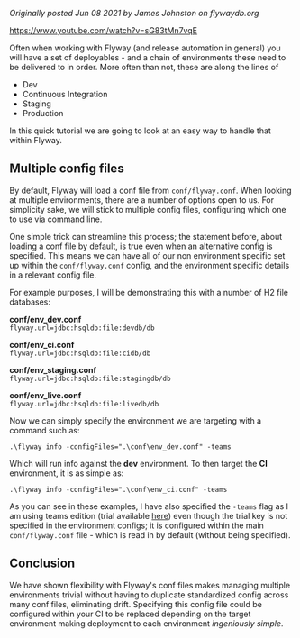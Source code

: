 _Originally posted Jun 08 2021 by James Johnston on flywaydb.org_

https://www.youtube.com/watch?v=sG83tMn7vqE

Often when working with Flyway (and release automation in general) you will have a set of deployables - and a chain of environments these need to be delivered to in order. More often than not, these are along the lines of

*   Dev
*   Continuous Integration
*   Staging
*   Production

In this quick tutorial we are going to look at an easy way to handle that within Flyway.

## Multiple config files

By default, Flyway will load a conf file from `conf/flyway.conf`. When looking at multiple environments, there are a number of options open to us. For simplicity sake, we will stick to multiple config files, configuring which one to use via command line.

One simple trick can streamline this process; the statement before, about loading a conf file by default, is true even when an alternative config is specified. This means we can have all of our non environment specific set up within the `conf/flyway.conf` config, and the environment specific details in a relevant config file.

For example purposes, I will be demonstrating this with a number of H2 file databases:

**conf/env\_dev.conf**  
`flyway.url=jdbc:hsqldb:file:devdb/db`  
  
**conf/env\_ci.conf**  
`flyway.url=jdbc:hsqldb:file:cidb/db`  
  
**conf/env\_staging.conf**  
`flyway.url=jdbc:hsqldb:file:stagingdb/db`  
  
**conf/env\_live.conf**  
`flyway.url=jdbc:hsqldb:file:livedb/db`  
  
Now we can simply specify the environment we are targeting with a command such as:  
  
`.\flyway info -configFiles=".\conf\env_dev.conf" -teams`  
  
Which will run info against the **dev** environment. To then target the **CI** environment, it is as simple as:  
  
`.\flyway info -configFiles=".\conf\env_ci.conf" -teams`  
  
As you can see in these examples, I have also specified the `-teams` flag as I am using teams edition (trial available [here](https://www.red-gate.com/products/flyway/teams/ )) even though the trial key is not specified in the environment configs; it is configured within the main `conf/flyway.conf` file - which is read in by default (without being specified).

## Conclusion

We have shown flexibility with Flyway's conf files makes managing multiple environments trivial without having to duplicate standardized config across many conf files, eliminating drift. Specifying this config file could be configured within your CI to be replaced depending on the target environment making deployment to each environment _ingeniously simple_.